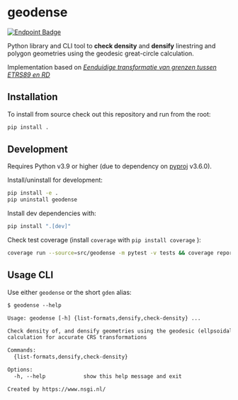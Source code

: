 # geodense

[![Endpoint Badge](https://img.shields.io/endpoint?url=https%3A%2F%2Fgeodetischeinfrastructuur.github.io%2Fgeodense%2Fbadge.json&style=flat-square&logo=pytest&logoColor=white)](https://geodetischeinfrastructuur.github.io/geodense/)

Python library and CLI tool to **check density** and **densify** linestring and polygon geometries using the geodesic great-circle calculation.

Implementation based on [*Eenduidige transformatie van grenzen tussen ETRS89 en RD*](https://geoforum.nl/uploads/default/original/2X/c/c0795baa683bf3845c866ae4c576a880455be02a.pdf)

## Installation

To install from source check out this repository and run from the root:

```sh
pip install .
```

## Development

Requires Python v3.9 or higher (due to dependency on [pyproj](https://pyproj4.github.io/pyproj/stable/) v3.6.0).

Install/uninstall for development:

```sh
pip install -e .
pip uninstall geodense
```

Install dev dependencies with:

```sh
pip install ".[dev]"
```

Check test coverage (install `coverage` with `pip install coverage` ):

```sh
coverage run --source=src/geodense -m pytest -v tests && coverage report -m
```

## Usage CLI

Use either `geodense` or the short `gden` alias:

```txt
$ geodense --help

Usage: geodense [-h] {list-formats,densify,check-density} ...

Check density of, and densify geometries using the geodesic (ellpsoidal great-circle)
calculation for accurate CRS transformations

Commands:
  {list-formats,densify,check-density}

Options:
  -h, --help            show this help message and exit

Created by https://www.nsgi.nl/
```
